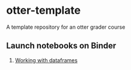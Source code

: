 # otter-template
A template repository for an otter grader course

## Launch notebooks on Binder

1. [Working with dataframes](https://mybinder.org/v2/gh/rsprouse/otter-template-student/HEAD?labpath=notebooks%2Fhw01.ipynb)
